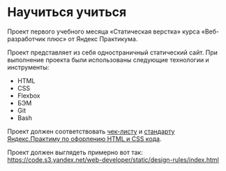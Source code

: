 # Научиться учиться
Проект первого учебного месяца «Статическая верстка» курса «Веб-разработчик плюс» от Яндекс Практикума.

Проект представляет из себя одностраничный статический сайт. 
При выполнение проекта были использованы следующие технологии и инструменты:
- HTML
- CSS
- Flexbox
- БЭМ
- Git
- Bash

Проект должен соответствовать [чек-листу](https://code.s3.yandex.net/web-plus/checklists/checklist-1/index.html) и [стандарту Яндекс.Практиму по офорлению HTML и CSS кода](https://code.s3.yandex.net/web-developer/static/design-rules/index.html). 

Проект должен выглядеть примерно вот так: https://code.s3.yandex.net/web-developer/static/design-rules/index.html